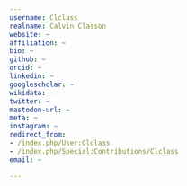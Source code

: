 ```yaml
---
username: Clclass
realname: Calvin Classon
website: ~
affiliation: ~
bio: ~
github: ~
orcid: ~
linkedin: ~
googlescholar: ~
wikidata: ~
twitter: ~
mastodon-url: ~
meta: ~
instagram: ~
redirect_from:
- /index.php/User:Clclass
- /index.php/Special:Contributions/Clclass
email: ~

---
```

